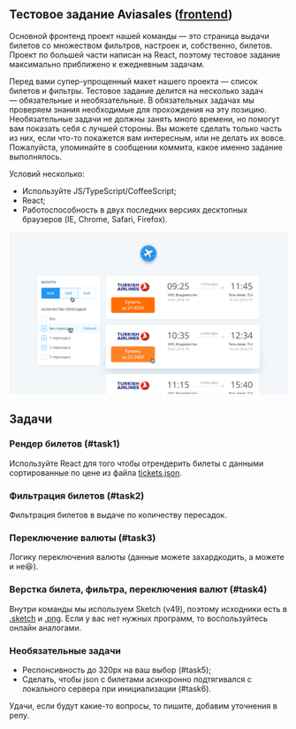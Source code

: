 ## Тестовое задание Aviasales ([frontend](https://aviasales.recruitee.com/o/frontend-developer-js-coffeescript-react%C2%A0redux--aviasalesru))

Основной фронтенд проект нашей команды — это страница выдачи билетов со множеством фильтров, настроек и, собственно, билетов.
Проект по большей части написан на React, поэтому тестовое задание максимально приближено к ежедневным задачам.
 
Перед вами супер-упрощенный макет нашего проекта — список билетов и фильтры. Тестовое задание делится на несколько задач — обязательные и необязательные. В обязательных задачах мы проверяем знания необходимые для прохождения на эту позицию.
Необязательные задачи не должны занять много времени, но помогут вам показать себя с лучшей стороны. Вы можете сделать только часть из них, если что-то покажется вам интересным, или не делать их вовсе.
Пожалуйста, упоминайте в сообщении коммита, какое именно задание выполнялось.

Условий несколько:
- Используйте JS/TypeScript/CoffeeScript;
- React;
- Работоспособность в двух последних версиях десктопных браузеров (IE, Chrome, Safari, Firefox).

![](./ReadmeAssets/search_preview.png?raw=true "")

## Задачи
### Рендер билетов (#task1)
Используйте React для того чтобы отрендерить билеты с данными сортированные по цене из файла [tickets.json](./tickets.json).

### Фильтрация билетов (#task2)
Фильтрация билетов в выдаче по количеству пересадок.

### Переключение валюты (#task3)
Логику переключения валюты (данные можете захардкодить, а можете и не😆).

### Верстка билета, фильтра, переключения валют (#task4)
Внутри команды мы используем Sketch (v49), поэтому исходники есть в [.sketch](./search.sketch) и [.png](./search.png). Если у вас нет нужных программ, то воспользуйтесь онлайн аналогами.

### Необязательные задачи
* Респонсивность до 320px на ваш выбор (#task5);
* Сделать, чтобы json с билетами асинхронно подтягивался с локального сервера при инициализации (#task6).

Удачи, если будут какие-то вопросы, то пишите, добавим уточнения в репу.
